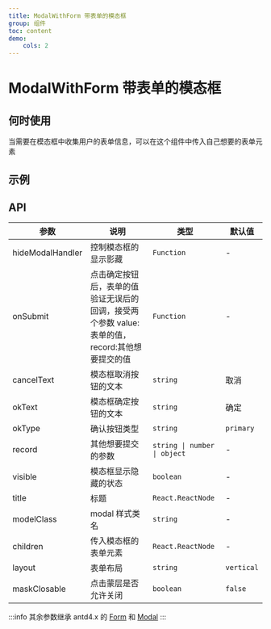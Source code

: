 ```yaml
---
title: ModalWithForm 带表单的模态框
group: 组件
toc: content
demo:
    cols: 2
---
```


# ModalWithForm 带表单的模态框

## 何时使用

当需要在模态框中收集用户的表单信息，可以在这个组件中传入自己想要的表单元素

## 示例

<code src="./demos/basics.tsx" title="基础使用"></code>
<code src="./demos/advance.tsx" title="进阶使用"></code>

## API

| 参数             | 说明                                                                                           | 类型                         | 默认值     |
| ---------------- | ---------------------------------------------------------------------------------------------- | ---------------------------- | ---------- |
| hideModalHandler | 控制模态框的显示影藏                                                                           | `Function`                   | -          |
| onSubmit         | 点击确定按钮后，表单的值验证无误后的回调，接受两个参数 value:表单的值，record:其他想要提交的值 | `Function`                   | -          |
| cancelText       | 模态框取消按钮的文本                                                                           | `string`                     | 取消       |
| okText           | 模态框确定按钮的文本                                                                           | `string`                     | 确定       |
| okType           | 确认按钮类型                                                                                   | `string`                     | `primary`  |
| record           | 其他想要提交的参数                                                                             | `string \| number \| object` | -          |
| visible          | 模态框显示隐藏的状态                                                                           | `boolean`                    | -          |
| title            | 标题                                                                                           | `React.ReactNode`            | -          |
| modelClass       | modal 样式类名                                                                                 | `string`                     | -          |
| children         | 传入模态框的表单元素                                                                           | `React.ReactNode`            | -          |
| layout           | 表单布局                                                                                       | `string`                     | `vertical` |
| maskClosable     | 点击蒙层是否允许关闭                                                                           | `boolean`                    | `false`    |

:::info
其余参数继承 antd4.x 的 [Form](https://ant.design/components/form-cn/#API) 和 [Modal](https://4x.ant.design/components/modal-cn/#API)
:::
